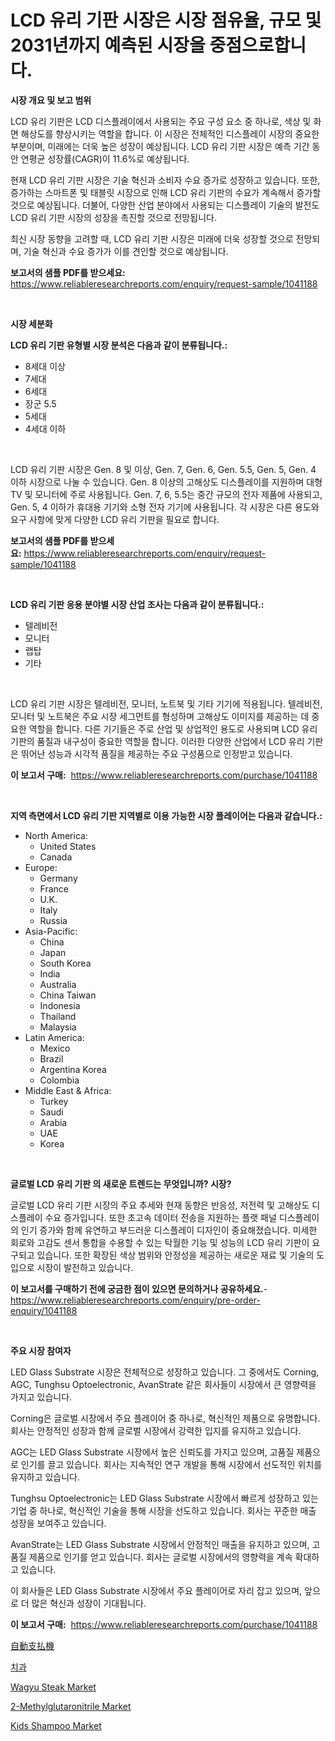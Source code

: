 <p><h1>LCD 유리 기판 시장은 시장 점유율, 규모 및 2031년까지 예측된 시장을 중점으로합니다.</h1></p><p><strong>시장 개요 및 보고 범위</strong></p>
<p><p>LCD 유리 기판은 LCD 디스플레이에서 사용되는 주요 구성 요소 중 하나로, 색상 및 화면 해상도를 향상시키는 역할을 합니다. 이 시장은 전체적인 디스플레이 시장의 중요한 부분이며, 미래에는 더욱 높은 성장이 예상됩니다. LCD 유리 기판 시장은 예측 기간 동안 연평균 성장률(CAGR)이 11.6%로 예상됩니다. </p><p>현재 LCD 유리 기판 시장은 기술 혁신과 소비자 수요 증가로 성장하고 있습니다. 또한, 증가하는 스마트폰 및 태블릿 시장으로 인해 LCD 유리 기판의 수요가 계속해서 증가할 것으로 예상됩니다. 더불어, 다양한 산업 분야에서 사용되는 디스플레이 기술의 발전도 LCD 유리 기판 시장의 성장을 촉진할 것으로 전망됩니다.</p><p>최신 시장 동향을 고려할 때, LCD 유리 기판 시장은 미래에 더욱 성장할 것으로 전망되며, 기술 혁신과 수요 증가가 이를 견인할 것으로 예상됩니다.</p></p>
<p><strong>보고서의 샘플 PDF를 받으세요:</strong> <a href="https://www.reliableresearchreports.com/enquiry/request-sample/1041188">https://www.reliableresearchreports.com/enquiry/request-sample/1041188</a></p>
<p>&nbsp;</p>
<p><strong>시장 세분화</strong></p>
<p><strong>LCD 유리 기판 유형별 시장 분석은 다음과 같이 분류됩니다.:</strong></p>
<p><ul><li>8세대 이상</li><li>7세대</li><li>6세대</li><li>장군 5.5</li><li>5세대</li><li>4세대 이하</li></ul></p>
<p>&nbsp;</p>
<p><p>LCD 유리 기판 시장은 Gen. 8 및 이상, Gen. 7, Gen. 6, Gen. 5.5, Gen. 5, Gen. 4 이하 시장으로 나눌 수 있습니다. Gen. 8 이상의 고해상도 디스플레이를 지원하며 대형 TV 및 모니터에 주로 사용됩니다. Gen. 7, 6, 5.5는 중간 규모의 전자 제품에 사용되고, Gen. 5, 4 이하가 휴대용 기기와 소형 전자 기기에 사용됩니다. 각 시장은 다른 용도와 요구 사항에 맞게 다양한 LCD 유리 기판을 필요로 합니다.</p></p>
<p><strong>보고서의 샘플 PDF를 받으세요:</strong>&nbsp;<a href="https://www.reliableresearchreports.com/enquiry/request-sample/1041188">https://www.reliableresearchreports.com/enquiry/request-sample/1041188</a></p>
<p>&nbsp;</p>
<p><strong> LCD 유리 기판 응용 분야별 시장 산업 조사는 다음과 같이 분류됩니다.:</strong></p>
<p><ul><li>텔레비전</li><li>모니터</li><li>랩탑</li><li>기타</li></ul></p>
<p>&nbsp;</p>
<p><p>LCD 유리 기판 시장은 텔레비전, 모니터, 노트북 및 기타 기기에 적용됩니다. 텔레비전, 모니터 및 노트북은 주요 시장 세그먼트를 형성하며 고해상도 이미지를 제공하는 데 중요한 역할을 합니다. 다른 기기들은 주로 산업 및 상업적인 용도로 사용되며 LCD 유리 기판의 품질과 내구성이 중요한 역할을 합니다. 이러한 다양한 산업에서 LCD 유리 기판은 뛰어난 성능과 시각적 품질을 제공하는 주요 구성품으로 인정받고 있습니다.</p></p>
<p><strong>이 보고서 구매:</strong>&nbsp; <a href="https://www.reliableresearchreports.com/purchase/1041188">https://www.reliableresearchreports.com/purchase/1041188</a></p>
<p>&nbsp;</p>
<p><strong>지역 측면에서 LCD 유리 기판 지역별로 이용 가능한 시장 플레이어는 다음과 같습니다.:</strong></p>
<p><ul>
    <li>
        North America:
        <ul>
            <li>United States</li>
            <li>Canada</li>
        </ul>
    </li>
    <li>
        Europe:
        <ul>
            <li>Germany</li>
            <li>France</li>
            <li>U.K.</li>
            <li>Italy</li>
            <li>Russia</li>
        </ul>
    </li>
    <li>
        Asia-Pacific:
        <ul>
            <li>China</li>
            <li>Japan</li>
            <li>South Korea</li>
            <li>India</li>
            <li>Australia</li>
            <li>China Taiwan</li>
            <li>Indonesia</li>
            <li>Thailand</li>
            <li>Malaysia</li>
        </ul>
    </li>
    <li>
        Latin America:
        <ul>
            <li>Mexico</li>
            <li>Brazil</li>
            <li>Argentina Korea</li>
            <li>Colombia</li>
        </ul>
    </li>
    <li>
        Middle East & Africa:
        <ul>
            <li>Turkey</li>
            <li>Saudi</li>
            <li>Arabia</li>
            <li>UAE</li>
            <li>Korea</li>
        </ul>
    </li>
    </ul></p>
<p>&nbsp;</p>
<p><strong>글로벌 LCD 유리 기판 의 새로운 트렌드는 무엇입니까? 시장?</strong></p>
<p><p>글로벌 LCD 유리 기판 시장의 주요 추세와 현재 동향은 반응성, 저전력 및 고해상도 디스플레이 수요 증가입니다. 또한 초고속 데이터 전송을 지원하는 플랫 패널 디스플레이의 인기 증가와 함께 유연하고 부드러운 디스플레이 디자인이 중요해졌습니다. 미세한 회로와 고감도 센서 통합을 수용할 수 있는 탁월한 기능 및 성능의 LCD 유리 기판이 요구되고 있습니다. 또한 확장된 색상 범위와 안정성을 제공하는 새로운 재료 및 기술의 도입으로 시장이 발전하고 있습니다.</p></p>
<p><strong>이 보고서를 구매하기 전에 궁금한 점이 있으면 문의하거나 공유하세요.</strong>- <a href="https://www.reliableresearchreports.com/enquiry/pre-order-enquiry/1041188">https://www.reliableresearchreports.com/enquiry/pre-order-enquiry/1041188</a></p>
<p>&nbsp;</p>
<p><strong>주요 시장 참여자</strong></p>
<p><p>LED Glass Substrate 시장은 전체적으로 성장하고 있습니다. 그 중에서도 Corning, AGC, Tunghsu Optoelectronic, AvanStrate 같은 회사들이 시장에서 큰 영향력을 가지고 있습니다.</p><p>Corning은 글로벌 시장에서 주요 플레이어 중 하나로, 혁신적인 제품으로 유명합니다. 회사는 안정적인 성장과 함께 글로벌 시장에서 강력한 입지를 유지하고 있습니다.</p><p>AGC는 LED Glass Substrate 시장에서 높은 신뢰도를 가지고 있으며, 고품질 제품으로 인기를 끌고 있습니다. 회사는 지속적인 연구 개발을 통해 시장에서 선도적인 위치를 유지하고 있습니다.</p><p>Tunghsu Optoelectronic는 LED Glass Substrate 시장에서 빠르게 성장하고 있는 기업 중 하나로, 혁신적인 기술을 통해 시장을 선도하고 있습니다. 회사는 꾸준한 매출 성장을 보여주고 있습니다.</p><p>AvanStrate는 LED Glass Substrate 시장에서 안정적인 매출을 유지하고 있으며, 고품질 제품으로 인기를 얻고 있습니다. 회사는 글로벌 시장에서의 영향력을 계속 확대하고 있습니다.</p><p>이 회사들은 LED Glass Substrate 시장에서 주요 플레이어로 자리 잡고 있으며, 앞으로 더 많은 혁신과 성장이 기대됩니다.</p></p>
<p><strong>이 보고서 구매:</strong>&nbsp;&nbsp;<a href="https://www.reliableresearchreports.com/purchase/1041188">https://www.reliableresearchreports.com/purchase/1041188</a></p>
<p><p><a href="https://github.com/cbigkbh02719/Market-Research-Report-List-1/blob/main/6104180737.md">自動支払機</a></p><p><a href="https://github.com/vsr06p4p49/Market-Research-Report-List-1/blob/main/3933135429.md">치과</a></p><p><a href="https://view.publitas.com/reportprime-1/wagyu-steak-market-dynamics-2024-2031-also-about-its-market-trends-projections-and-opportunities/">Wagyu Steak Market</a></p><p><a href="https://github.com/angelajermaine/Market-Research-Report-List-2/blob/main/2-methylglutaronitrile-market.md">2-Methylglutaronitrile Market</a></p><p><a href="https://issuu.com/reportprime-2/docs/kids-shampoo-market-size-2030.pptx">Kids Shampoo Market</a></p></p>
